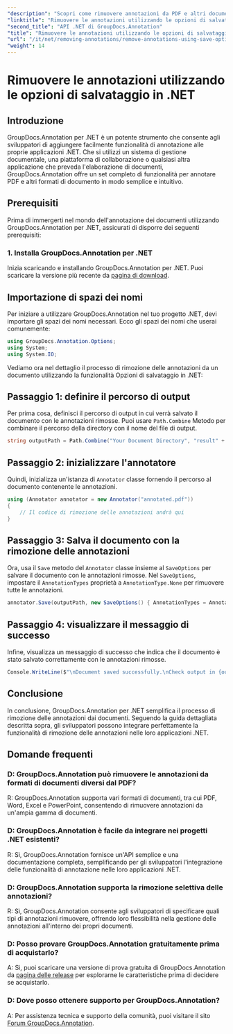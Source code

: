 ```yaml
---
"description": "Scopri come rimuovere annotazioni da PDF e altri documenti in .NET utilizzando GroupDocs.Annotation. Guida passo passo con esempi di codice."
"linktitle": "Rimuovere le annotazioni utilizzando le opzioni di salvataggio in .NET"
"second_title": "API .NET di GroupDocs.Annotation"
"title": "Rimuovere le annotazioni utilizzando le opzioni di salvataggio in .NET"
"url": "/it/net/removing-annotations/remove-annotations-using-save-options/"
"weight": 14
---
```


# Rimuovere le annotazioni utilizzando le opzioni di salvataggio in .NET

## Introduzione

GroupDocs.Annotation per .NET è un potente strumento che consente agli sviluppatori di aggiungere facilmente funzionalità di annotazione alle proprie applicazioni .NET. Che si utilizzi un sistema di gestione documentale, una piattaforma di collaborazione o qualsiasi altra applicazione che preveda l'elaborazione di documenti, GroupDocs.Annotation offre un set completo di funzionalità per annotare PDF e altri formati di documento in modo semplice e intuitivo.

## Prerequisiti

Prima di immergerti nel mondo dell'annotazione dei documenti utilizzando GroupDocs.Annotation per .NET, assicurati di disporre dei seguenti prerequisiti:

### 1. Installa GroupDocs.Annotation per .NET

Inizia scaricando e installando GroupDocs.Annotation per .NET. Puoi scaricare la versione più recente da [pagina di download](https://releases.groupdocs.com/annotation/net/).

## Importazione di spazi dei nomi

Per iniziare a utilizzare GroupDocs.Annotation nel tuo progetto .NET, devi importare gli spazi dei nomi necessari. Ecco gli spazi dei nomi che userai comunemente:

```csharp
using GroupDocs.Annotation.Options;
using System;
using System.IO;
```


Vediamo ora nel dettaglio il processo di rimozione delle annotazioni da un documento utilizzando la funzionalità Opzioni di salvataggio in .NET:

## Passaggio 1: definire il percorso di output

Per prima cosa, definisci il percorso di output in cui verrà salvato il documento con le annotazioni rimosse. Puoi usare `Path.Combine` Metodo per combinare il percorso della directory con il nome del file di output.

```csharp
string outputPath = Path.Combine("Your Document Directory", "result" + Path.GetExtension("input.pdf"));
```

## Passaggio 2: inizializzare l'annotatore

Quindi, inizializza un'istanza di `Annotator` classe fornendo il percorso al documento contenente le annotazioni.

```csharp
using (Annotator annotator = new Annotator("annotated.pdf"))
{
    // Il codice di rimozione delle annotazioni andrà qui
}
```

## Passaggio 3: Salva il documento con la rimozione delle annotazioni

Ora, usa il `Save` metodo del `Annotator` classe insieme al `SaveOptions` per salvare il documento con le annotazioni rimosse. Nel `SaveOptions`, impostare il `AnnotationTypes` proprietà a `AnnotationType.None` per rimuovere tutte le annotazioni.

```csharp
annotator.Save(outputPath, new SaveOptions() { AnnotationTypes = AnnotationType.None });
```

## Passaggio 4: visualizzare il messaggio di successo

Infine, visualizza un messaggio di successo che indica che il documento è stato salvato correttamente con le annotazioni rimosse.

```csharp
Console.WriteLine($"\nDocument saved successfully.\nCheck output in {outputPath}.");
```

## Conclusione

In conclusione, GroupDocs.Annotation per .NET semplifica il processo di rimozione delle annotazioni dai documenti. Seguendo la guida dettagliata descritta sopra, gli sviluppatori possono integrare perfettamente la funzionalità di rimozione delle annotazioni nelle loro applicazioni .NET.

## Domande frequenti

### D: GroupDocs.Annotation può rimuovere le annotazioni da formati di documenti diversi dal PDF?

R: GroupDocs.Annotation supporta vari formati di documenti, tra cui PDF, Word, Excel e PowerPoint, consentendo di rimuovere annotazioni da un'ampia gamma di documenti.

### D: GroupDocs.Annotation è facile da integrare nei progetti .NET esistenti?

R: Sì, GroupDocs.Annotation fornisce un'API semplice e una documentazione completa, semplificando per gli sviluppatori l'integrazione delle funzionalità di annotazione nelle loro applicazioni .NET.

### D: GroupDocs.Annotation supporta la rimozione selettiva delle annotazioni?

R: Sì, GroupDocs.Annotation consente agli sviluppatori di specificare quali tipi di annotazioni rimuovere, offrendo loro flessibilità nella gestione delle annotazioni all'interno dei propri documenti.

### D: Posso provare GroupDocs.Annotation gratuitamente prima di acquistarlo?

A: Sì, puoi scaricare una versione di prova gratuita di GroupDocs.Annotation da [pagina delle release](https://releases.groupdocs.com/) per esplorarne le caratteristiche prima di decidere se acquistarlo.

### D: Dove posso ottenere supporto per GroupDocs.Annotation?

A: Per assistenza tecnica e supporto della comunità, puoi visitare il sito [Forum GroupDocs.Annotation](https://forum.groupdocs.com/c/annotation/10).